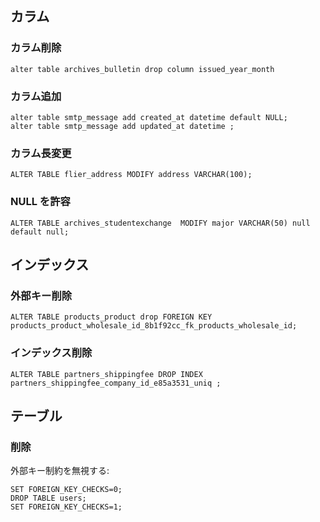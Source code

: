 ## カラム

### カラム削除

~~~mysql
alter table archives_bulletin drop column issued_year_month
~~~

### カラム追加

~~~mysql
alter table smtp_message add created_at datetime default NULL;
alter table smtp_message add updated_at datetime ;
~~~

### カラム長変更

~~~mysql
ALTER TABLE flier_address MODIFY address VARCHAR(100);
~~~


### NULL を許容

~~~mysql
ALTER TABLE archives_studentexchange  MODIFY major VARCHAR(50) null default null;
~~~


## インデックス

### 外部キー削除

~~~mysql
ALTER TABLE products_product drop FOREIGN KEY products_product_wholesale_id_8b1f92cc_fk_products_wholesale_id;
~~~

### インデックス削除

~~~mysql
ALTER TABLE partners_shippingfee DROP INDEX partners_shippingfee_company_id_e85a3531_uniq ;
~~~

## テーブル

### 削除

外部キー制約を無視する:

~~~mysql
SET FOREIGN_KEY_CHECKS=0;
DROP TABLE users;
SET FOREIGN_KEY_CHECKS=1;
~~~

